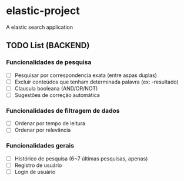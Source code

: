 # elastic-project
A elastic search application


## TODO List (BACKEND)

### Funcionalidades de pesquisa 
- [ ] Pesquisar por correspondencia exata (entre aspas duplas)
- [ ] Excluir conteúdos que tenham determinada palavra (ex: -resultado)
- [ ] Clausula booleana (AND/OR/NOT)
- [ ] Sugestões de correção automática

### Funcionalidades de filtragem de dados
- [ ] Ordenar por tempo de leitura
- [ ] Ordenar por relevância

### Funcionalidades gerais
- [ ] Histórico de pesquisa (6~7 últimas pesquisas, apenas)
- [ ] Registro de usuário
- [ ] Login de usuário
